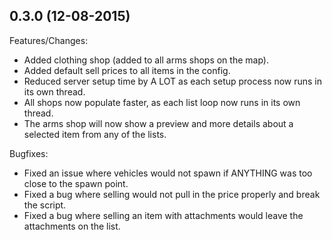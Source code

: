 ## 0.3.0 (12-08-2015)

Features/Changes:

  - Added clothing shop (added to all arms shops on the map).
  - Added default sell prices to all items in the config.
  - Reduced server setup time by A LOT as each setup process now runs in its own thread.
  - All shops now populate faster, as each list loop now runs in its own thread.
  - The arms shop will now show a preview and more details about a selected item from any of the lists.

Bugfixes:

  - Fixed an issue where vehicles would not spawn if ANYTHING was too close to the spawn point.
  - Fixed a bug where selling would not pull in the price properly and break the script.
  - Fixed a bug where selling an item with attachments would leave the attachments on the list.